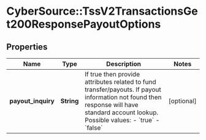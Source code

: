 # CyberSource::TssV2TransactionsGet200ResponsePayoutOptions

## Properties
Name | Type | Description | Notes
------------ | ------------- | ------------- | -------------
**payout_inquiry** | **String** | If true then provide attributes related to fund transfer/payouts. If payout information not found then response will have standard account lookup. Possible values: - &#x60;true&#x60; - &#x60;false&#x60;  | [optional] 


